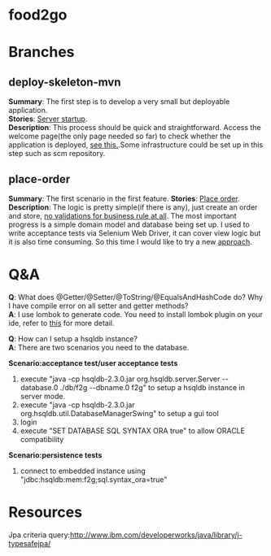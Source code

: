 food2go
=======

# Branches

## deploy-skeleton-mvn

**Summary**: The first step is to develop a very small but deployable application.  
**Stories**: <a href="https://github.com/Hippoom/food2go/blob/deploy-skeleton-mvn/food2go-webapp/src/test/stories/deploy.feature">Server startup</a>.  
**Description**: This process should be quick and straightforward. Access the welcome page(the only page needed so far) to check whether the application is deployed, <a href="https://github.com/Hippoom/food2go/blob/deploy-skeleton-mvn/food2go-webapp/src/test/java/com/github/hippoom/food2go/at/DeploySteps.java">see this.</a>.Some infrastructure could be set up in this step such as scm repository.  

## place-order

**Summary**: The first scenario in the first feature.
**Stories**: <a href="https://github.com/Hippoom/food2go/blob/place-order/food2go-webapp/src/test/stories/features/place_order.feature">Place order</a>.  
**Description**: The logic is pretty simple(if there is any), just create an order and store, 
[no validations for business rule at all](https://github.com/Hippoom/food2go/blob/place-order/food2go-webapp/src/main/java/com/github/hippoom/food2go/application/impl/TransactionalPlaceOrderServiceImpl.java). 
The most important progress is a simple domain model and database being set up. 
I used to write acceptance tests via Selenium Web Driver, it can cover view logic but it is also time consuming. 
So this time I would like to try a new [approach](https://github.com/Hippoom/food2go/blob/place-order/food2go-webapp/src/test/java/com/github/hippoom/food2go/features/PlaceOrderSteps.java).


# Q&A


**Q**: What does @Getter/@Setter/@ToString/@EqualsAndHashCode do? Why I have compile error on all setter and getter methods?  
**A**: I use lombok to generate code. You need to install lombok plugin on your ide, refer to <a href="http://projectlombok.org/features/index.html">this</a> for more detail.

**Q**: How can I setup a hsqldb instance?  
**A**: There are two scenarios you need to the database.

**Scenario:acceptance test/user acceptance tests**  
   1. execute "java -cp hsqldb-2.3.0.jar org.hsqldb.server.Server --database.0 ./db/f2g --dbname.0 f2g" to setup a hsqldb instance in server mode.
   2. execute "java -cp hsqldb-2.3.0.jar org.hsqldb.util.DatabaseManagerSwing" to setup a gui tool
   3. login
   4. execute "SET DATABASE SQL SYNTAX ORA true" to allow ORACLE compatibility
   
**Scenario:persistence tests**   
   1. connect to embedded instance using "jdbc:hsqldb:mem:f2g;sql.syntax_ora=true"



# Resources
Jpa criteria query:http://www.ibm.com/developerworks/java/library/j-typesafejpa/
